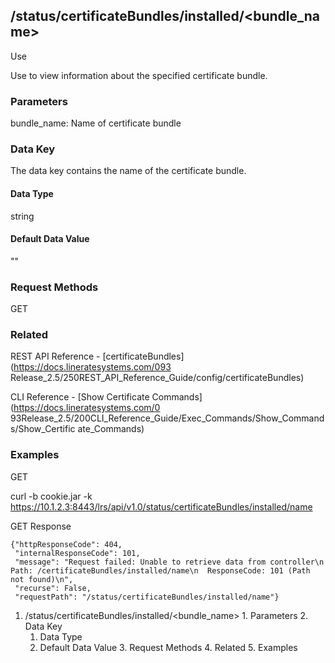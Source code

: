 ## /status/certificateBundles/installed/<bundle_name>

Use

Use to view information about the specified certificate bundle.

### Parameters

bundle_name: Name of certificate bundle

### Data Key

The data key contains the name of the certificate bundle.

#### Data Type

string

#### Default Data Value

""

### Request Methods

GET

### Related

REST API Reference - [certificateBundles](https://docs.lineratesystems.com/093
Release_2.5/250REST_API_Reference_Guide/config/certificateBundles)

CLI Reference - [Show Certificate Commands](https://docs.lineratesystems.com/0
93Release_2.5/200CLI_Reference_Guide/Exec_Commands/Show_Commands/Show_Certific
ate_Commands)

### Examples

GET

curl -b cookie.jar -k
https://10.1.2.3:8443/lrs/api/v1.0/status/certificateBundles/installed/name

GET Response

    
    {"httpResponseCode": 404,
     "internalResponseCode": 101,
     "message": "Request failed: Unable to retrieve data from controller\n  Path: /certificateBundles/installed/name\n  ResponseCode: 101 (Path not found)\n",
     "recurse": False,
     "requestPath": "/status/certificateBundles/installed/name"}
    

  1. /status/certificateBundles/installed/<bundle_name>
    1. Parameters
    2. Data Key
      1. Data Type
      2. Default Data Value
    3. Request Methods
    4. Related
    5. Examples

